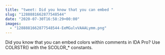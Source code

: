 ```yaml
---
title: "tweet: Did you know that you can embed "
slug: "1288881662877548544"
date: "2020-07-30T16:58:29+00:00"
images:
  - "1288881662877548544-EeMGulvVAAALymm.png"
---
```

Did you know that you can embed colors within comments in IDA Pro? Use COLRSTR() with the SCOLOR_* constants. 